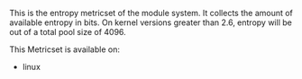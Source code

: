 This is the entropy metricset of the module system. It collects the amount of available entropy in bits. On kernel versions greater than 2.6, entropy will be out of a total pool size of 4096.

This Metricset is available on:

* linux
